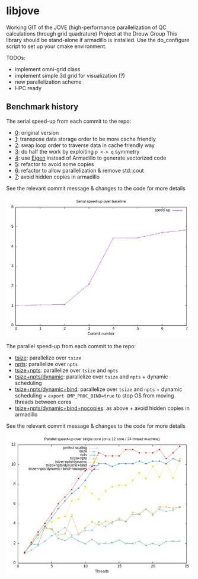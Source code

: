 # libjove

Working GIT of the JOVE (high-performance parallelization of QC calculations through grid quadrature) Project at the Dreuw Group
This library should be stand-alone if armadillo is installed. Use the do_configure script to set up your cmake environment. 

TODOs:
- implement omni-grid class 
- implement simple 3d grid for visualization (?)
- new parallelization scheme
- HPC ready

## Benchmark history

The serial speed-up from each commit to the repo:

- [0](https://github.com/ssciwr/jove-performance/commit/301456c5f643a935abef0628a5edc8eb1f8b1b35): original version
- [1](https://github.com/ssciwr/jove-performance/commit/f87ef27788cc33d5cceb1764b3526e7d9919e983): transpose data storage order to be more cache friendly
- [2](https://github.com/ssciwr/jove-performance/commit/e3bf8948cf872f88556be4e5facfc130fad8fad1): swap loop order to traverse data in cache friendly way
- [3](https://github.com/ssciwr/jove-performance/commit/b12d8e45c3533d69f2f02c5e2ecd924eab1299d4): do half the work by exploiting `p <-> q` symmetry
- [4](https://github.com/ssciwr/jove-performance/commit/eb5d88e977ab9e25f9d67640c25690c57575029a): use [Eigen](https://eigen.tuxfamily.org) instead of Armadillo to generate vectorized code
- [5](https://github.com/ssciwr/jove-performance/commit/6e44a30dc6f18f9f8faf02e99e7f9b7d8c874eb1): refactor to avoid some copies
- [6](https://github.com/ssciwr/jove-performance/commit/57348b411257e3b8bbdd95faff600337e1e64566): refactor to allow parallelization & remove std::cout
- [7](https://github.com/ssciwr/jove-performance/commit/90b66ba36773a49b1464b5c6d166ace945ab2735): avoid hidden copies in armadillo

See the relevant commit message & changes to the code for more details

![benchmark](benchmark.png)

The parallel speed-up from each commit to the repo:

- [tsize](https://github.com/ssciwr/jove-performance/commit/ad5555cd3a866fe4f5891a0213fce31b440d477b): parallelize over `tsize`
- [npts](https://github.com/ssciwr/jove-performance/commit/6f09110046bd1ca68a2d736ab77a65e66d59357a): parallelize over `npts`
- [tsize+npts](https://github.com/ssciwr/jove-performance/commit/b6d5a45df752d4a317542e6828c8cc402c46087f): parallelize over `tsize` and `npts`
- [tsize+npts/dynamic](https://github.com/ssciwr/jove-performance/commit/06722f4918bee199c391a76d138a35924cf05af7): parallelize over `tsize` and `npts` + dynamic scheduling
- [tsize+npts/dynamic+bind](https://github.com/ssciwr/jove-performance/commit/57348b411257e3b8bbdd95faff600337e1e64566): parallelize over `tsize` and `npts` + dynamic scheduling + `export OMP_PROC_BIND=true` to stop OS from moving threads between cores
- [tsize+npts/dynamic+bind+nocopies](https://github.com/ssciwr/jove-performance/commit/90b66ba36773a49b1464b5c6d166ace945ab2735): as above + avoid hidden copies in armadillo

See the relevant commit message & changes to the code for more details

![scaling](scaling.png)
